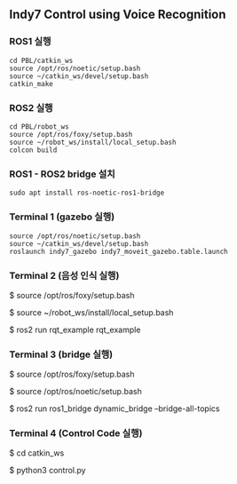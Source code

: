 ## Indy7 Control using Voice Recognition

### ROS1 실행
```
cd PBL/catkin_ws
source /opt/ros/noetic/setup.bash 
source ~/catkin_ws/devel/setup.bash 
catkin_make 
```

### ROS2 실행
```
cd PBL/robot_ws
source /opt/ros/foxy/setup.bash 
source ~/robot_ws/install/local_setup.bash 
colcon build 
```

### ROS1 - ROS2 bridge 설치
```
sudo apt install ros-noetic-ros1-bridge
```

### Terminal 1 (gazebo 실행)
```
source /opt/ros/noetic/setup.bash
source ~/catkin_ws/devel/setup.bash 
roslaunch indy7_gazebo indy7_moveit_gazebo.table.launch 
```

### Terminal 2 (음성 인식 실행)
$ source /opt/ros/foxy/setup.bash 

$ source ~/robot_ws/install/local_setup.bash 

$ ros2 run rqt_example rqt_example 

### Terminal 3 (bridge 실행)
$ source /opt/ros/foxy/setup.bash 

$ source /opt/ros/noetic/setup.bash 

$ ros2 run ros1_bridge dynamic_bridge –bridge-all-topics 

### Terminal 4 (Control Code 실행)
$ cd catkin_ws 

$ python3 control.py 
